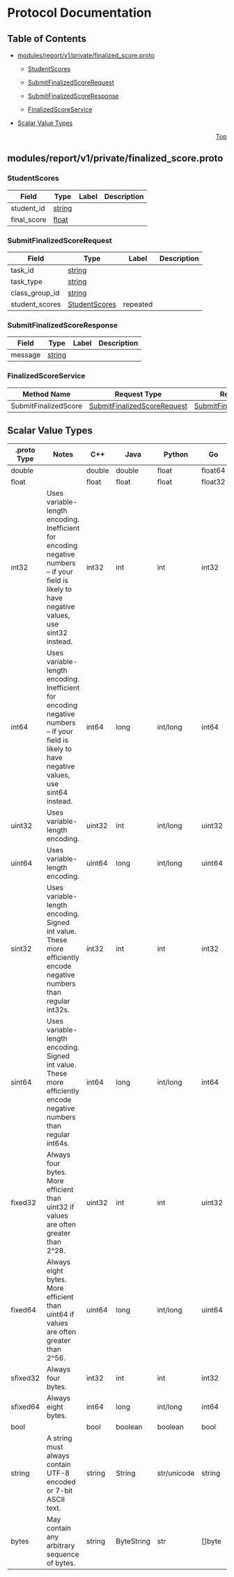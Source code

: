 # Protocol Documentation
<a name="top"></a>

## Table of Contents

- [modules/report/v1/private/finalized_score.proto](#modules_report_v1_private_finalized_score-proto)
    - [StudentScores](#modules-report-v1-private-StudentScores)
    - [SubmitFinalizedScoreRequest](#modules-report-v1-private-SubmitFinalizedScoreRequest)
    - [SubmitFinalizedScoreResponse](#modules-report-v1-private-SubmitFinalizedScoreResponse)
  
    - [FinalizedScoreService](#modules-report-v1-private-FinalizedScoreService)
  
- [Scalar Value Types](#scalar-value-types)



<a name="modules_report_v1_private_finalized_score-proto"></a>
<p align="right"><a href="#top">Top</a></p>

## modules/report/v1/private/finalized_score.proto



<a name="modules-report-v1-private-StudentScores"></a>

### StudentScores



| Field | Type | Label | Description |
| ----- | ---- | ----- | ----------- |
| student_id | [string](#string) |  |  |
| final_score | [float](#float) |  |  |






<a name="modules-report-v1-private-SubmitFinalizedScoreRequest"></a>

### SubmitFinalizedScoreRequest



| Field | Type | Label | Description |
| ----- | ---- | ----- | ----------- |
| task_id | [string](#string) |  |  |
| task_type | [string](#string) |  |  |
| class_group_id | [string](#string) |  |  |
| student_scores | [StudentScores](#modules-report-v1-private-StudentScores) | repeated |  |






<a name="modules-report-v1-private-SubmitFinalizedScoreResponse"></a>

### SubmitFinalizedScoreResponse



| Field | Type | Label | Description |
| ----- | ---- | ----- | ----------- |
| message | [string](#string) |  |  |





 

 

 


<a name="modules-report-v1-private-FinalizedScoreService"></a>

### FinalizedScoreService


| Method Name | Request Type | Response Type | Description |
| ----------- | ------------ | ------------- | ------------|
| SubmitFinalizedScore | [SubmitFinalizedScoreRequest](#modules-report-v1-private-SubmitFinalizedScoreRequest) | [SubmitFinalizedScoreResponse](#modules-report-v1-private-SubmitFinalizedScoreResponse) |  |

 



## Scalar Value Types

| .proto Type | Notes | C++ | Java | Python | Go | C# | PHP | Ruby |
| ----------- | ----- | --- | ---- | ------ | -- | -- | --- | ---- |
| <a name="double" /> double |  | double | double | float | float64 | double | float | Float |
| <a name="float" /> float |  | float | float | float | float32 | float | float | Float |
| <a name="int32" /> int32 | Uses variable-length encoding. Inefficient for encoding negative numbers – if your field is likely to have negative values, use sint32 instead. | int32 | int | int | int32 | int | integer | Bignum or Fixnum (as required) |
| <a name="int64" /> int64 | Uses variable-length encoding. Inefficient for encoding negative numbers – if your field is likely to have negative values, use sint64 instead. | int64 | long | int/long | int64 | long | integer/string | Bignum |
| <a name="uint32" /> uint32 | Uses variable-length encoding. | uint32 | int | int/long | uint32 | uint | integer | Bignum or Fixnum (as required) |
| <a name="uint64" /> uint64 | Uses variable-length encoding. | uint64 | long | int/long | uint64 | ulong | integer/string | Bignum or Fixnum (as required) |
| <a name="sint32" /> sint32 | Uses variable-length encoding. Signed int value. These more efficiently encode negative numbers than regular int32s. | int32 | int | int | int32 | int | integer | Bignum or Fixnum (as required) |
| <a name="sint64" /> sint64 | Uses variable-length encoding. Signed int value. These more efficiently encode negative numbers than regular int64s. | int64 | long | int/long | int64 | long | integer/string | Bignum |
| <a name="fixed32" /> fixed32 | Always four bytes. More efficient than uint32 if values are often greater than 2^28. | uint32 | int | int | uint32 | uint | integer | Bignum or Fixnum (as required) |
| <a name="fixed64" /> fixed64 | Always eight bytes. More efficient than uint64 if values are often greater than 2^56. | uint64 | long | int/long | uint64 | ulong | integer/string | Bignum |
| <a name="sfixed32" /> sfixed32 | Always four bytes. | int32 | int | int | int32 | int | integer | Bignum or Fixnum (as required) |
| <a name="sfixed64" /> sfixed64 | Always eight bytes. | int64 | long | int/long | int64 | long | integer/string | Bignum |
| <a name="bool" /> bool |  | bool | boolean | boolean | bool | bool | boolean | TrueClass/FalseClass |
| <a name="string" /> string | A string must always contain UTF-8 encoded or 7-bit ASCII text. | string | String | str/unicode | string | string | string | String (UTF-8) |
| <a name="bytes" /> bytes | May contain any arbitrary sequence of bytes. | string | ByteString | str | []byte | ByteString | string | String (ASCII-8BIT) |

